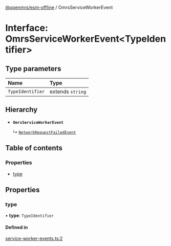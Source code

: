 [@openmrs/esm-offline](../API.md) / OmrsServiceWorkerEvent

# Interface: OmrsServiceWorkerEvent<TypeIdentifier\>

## Type parameters

| Name | Type |
| :------ | :------ |
| `TypeIdentifier` | extends `string` |

## Hierarchy

- **`OmrsServiceWorkerEvent`**

  ↳ [`NetworkRequestFailedEvent`](NetworkRequestFailedEvent.md)

## Table of contents

### Properties

- [type](OmrsServiceWorkerEvent.md#type)

## Properties

### type

• **type**: `TypeIdentifier`

#### Defined in

[service-worker-events.ts:2](https://github.com/openmrs/openmrs-esm-core/blob/master/packages/framework/esm-offline/src/service-worker-events.ts#L2)
